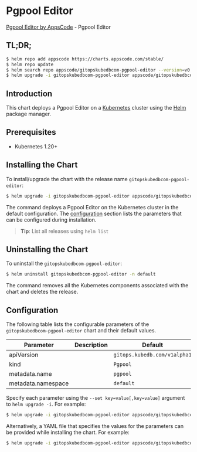 # Pgpool Editor

[Pgpool Editor by AppsCode](https://appscode.com) - Pgpool Editor

## TL;DR;

```bash
$ helm repo add appscode https://charts.appscode.com/stable/
$ helm repo update
$ helm search repo appscode/gitopskubedbcom-pgpool-editor --version=v0.27.0
$ helm upgrade -i gitopskubedbcom-pgpool-editor appscode/gitopskubedbcom-pgpool-editor -n default --create-namespace --version=v0.27.0
```

## Introduction

This chart deploys a Pgpool Editor on a [Kubernetes](http://kubernetes.io) cluster using the [Helm](https://helm.sh) package manager.

## Prerequisites

- Kubernetes 1.20+

## Installing the Chart

To install/upgrade the chart with the release name `gitopskubedbcom-pgpool-editor`:

```bash
$ helm upgrade -i gitopskubedbcom-pgpool-editor appscode/gitopskubedbcom-pgpool-editor -n default --create-namespace --version=v0.27.0
```

The command deploys a Pgpool Editor on the Kubernetes cluster in the default configuration. The [configuration](#configuration) section lists the parameters that can be configured during installation.

> **Tip**: List all releases using `helm list`

## Uninstalling the Chart

To uninstall the `gitopskubedbcom-pgpool-editor`:

```bash
$ helm uninstall gitopskubedbcom-pgpool-editor -n default
```

The command removes all the Kubernetes components associated with the chart and deletes the release.

## Configuration

The following table lists the configurable parameters of the `gitopskubedbcom-pgpool-editor` chart and their default values.

|     Parameter      | Description |                 Default                 |
|--------------------|-------------|-----------------------------------------|
| apiVersion         |             | <code>gitops.kubedb.com/v1alpha1</code> |
| kind               |             | <code>Pgpool</code>                     |
| metadata.name      |             | <code>pgpool</code>                     |
| metadata.namespace |             | <code>default</code>                    |


Specify each parameter using the `--set key=value[,key=value]` argument to `helm upgrade -i`. For example:

```bash
$ helm upgrade -i gitopskubedbcom-pgpool-editor appscode/gitopskubedbcom-pgpool-editor -n default --create-namespace --version=v0.27.0 --set apiVersion=gitops.kubedb.com/v1alpha1
```

Alternatively, a YAML file that specifies the values for the parameters can be provided while
installing the chart. For example:

```bash
$ helm upgrade -i gitopskubedbcom-pgpool-editor appscode/gitopskubedbcom-pgpool-editor -n default --create-namespace --version=v0.27.0 --values values.yaml
```
